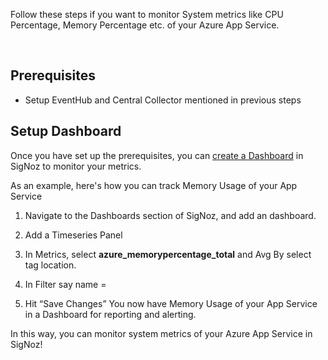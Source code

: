 Follow these steps if you want to monitor System metrics like CPU Percentage, Memory Percentage etc. of your Azure App Service.

&nbsp;

## Prerequisites

- Setup EventHub and Central Collector mentioned in previous steps


## Setup Dashboard

Once you have set up the prerequisites, you can [create a Dashboard](https://signoz.io/docs/userguide/manage-panels/) in SigNoz to monitor your metrics.

As an example, here's how you can track Memory Usage of your App Service

1. Navigate to the Dashboards section of SigNoz, and add an dashboard.

2. Add a Timeseries Panel

3. In Metrics, select **azure_memorypercentage_total** and Avg By select tag location.

4. In Filter say name = <app-svc-plan-name>

5. Hit “Save Changes” You now have Memory Usage of your App Service in a Dashboard for reporting and alerting.




In this way, you can monitor system metrics of your Azure App Service in SigNoz!